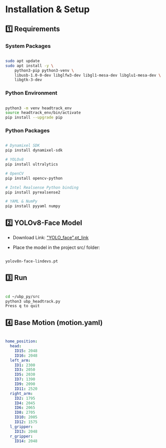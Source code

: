 # Installation & Setup

## 1️⃣ Requirements

### System Packages
```bash

sudo apt update
sudo apt install -y \
    python3-pip python3-venv \
    libusb-1.0-0-dev libglfw3-dev libgl1-mesa-dev libglu1-mesa-dev \
    libgtk-3-dev

```


### Python Environment
```bash

python3 -m venv headtrack_env
source headtrack_env/bin/activate
pip install --upgrade pip

```


### Python Packages
```bash

# Dynamixel SDK
pip install dynamixel-sdk

# YOLOv8
pip install ultralytics

# OpenCV
pip install opencv-python

# Intel Realsense Python binding
pip install pyrealsense2

# YAML & NumPy
pip install pyyaml numpy

```


## 2️⃣ YOLOv8-Face Model

- Download Link: ["YOLO_face".pt_link](https://github.com/lindevs/yolov8-face)

- Place the model in the project src/ folder:
```bash

yolov8n-face-lindevs.pt

```


##  3️⃣ Run

```bash

cd ~/ubp_py/src
python3 ubp_headtrack.py
Press q to quit

```


## 4️⃣ Base Motion (motion.yaml)
```yaml

home_position:
  head:
    ID15: 2048
    ID16: 2048
  left_arm:
    ID1: 2300
    ID3: 2050
    ID5: 2030
    ID7: 1390
    ID9: 2090
    ID11: 2520
  right_arm:
    ID2: 1795
    ID4: 2045
    ID6: 2065
    ID8: 2705
    ID10: 2005
    ID12: 1575
  l_gripper:
    ID13: 2048
  r_gripper:
    ID14: 2048

```